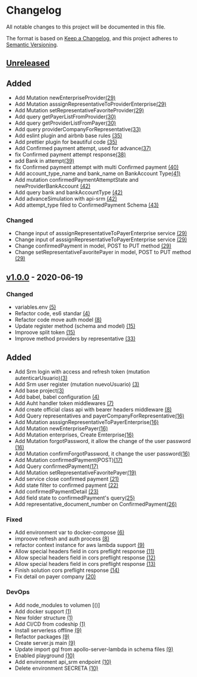 # Changelog
All notable changes to this project will be documented in this file.

The format is based on [Keep a Changelog](https://keepachangelog.com/en/1.0.0/),
and this project adheres to [Semantic Versioning](https://semver.org/spec/v2.0.0.html).

## [Unreleased]
## Added
- Add Mutation newEnterpriseProvider[(29)]
- Add Mutation asssignRepresentativeToProviderEnterprise[(29)]
- Add Mutation setRepresentativeFavoriteProvider[(29)]
- Add query getPayerListFromProvider[(30)]
- Add query getProviderListFromPayer[(30)]
- Add query providerCompanyForRepresentative[(33)]
- Add eslint plugin and airbnb base rules [(35)]
- Add prettier plugin for beautiful code [(35)]
- Add Confirmed payment attempt, used for advance[(37)]
- fix Confirmed payment attempt response[(38)]
- add Bank in attempt[(39)]
- fix Confirmed payment attempt with multi Confirmed payment [(40)]
- Add account_type_name and bank_name on BankAccount Type[(41)]
- Add mutation confirmedPaymentAttemptState and newProviderBankAccount [(42)]
- Add query bank and bankAccountType [(42)]
- Add advanceSimulation with api-srm [(42)]
- Add attempt_type filed to ConfirmedPayment Schema [(43)]

### Changed
- Change input of asssignRepresentativeToPayerEnterprise service [(29)]
- Change input of asssignRepresentativeToPayerEnterprise service [(29)]
- Change confirmedPayment in model, POST to PUT method [(29)]
- Change setRepresentativeFavoritePayer in model, POST to PUT method [(29)]

## [v1.0.0] - 2020-06-19

### Changed
- variables.env [(5)]
- Refactor code, es6 standar [(4)]
- Refactor code move auth model [(8)]
- Update register method (schema and model) [(15)]
- Improove split token [(15)]
- Improve method providers by representative [(33)]

## Added
- Add Srm login with access and refresh token (mutation autenticarUsuario)[(3)]
- Add Srm user register (mutation nuevoUsuario) [(3)]
- Add base project[(3)]
- Add babel, babel configuration [(4)]
- Add Auht handler token middlewares [(7)]
- Add create official class api with bearer headers middleware [(8)]
- Add Query representatives and payerCompanyForRepresentative[(16)]
- Add Mutation asssignRepresentativeToPayerEnterprise[(16)]
- Add Mutation newEnterprisePayer[(16)]
- Add Mutation enterprises, Create Emterprise[(16)]
- Add Mutation forgotPassword, it allow the change of the user password [(16)]
- Add Mutation confirmForgotPassword, it change the user password[(16)]
- Add Mutation confirmedPayment(POST)[(17)]
- Add Query confirmedPayment[(17)]
- Add Mutation setRepresentativeFavoritePayer[(19)]
- Add service close confirmed payment [(21)]
- Add state filter to confirmed payment [(22)]
- Add confirmedPaymentDetail [(23)]
- Add field state to confirmedPayment's query[(25)]
- Add representative_document_number on ConfirmedPayment[(26)]


### Fixed
- Add environment var to docker-compose [(6)]
- improove refresh and auth process [(8)]
- refactor context instance for aws lambda support [(9)]
- Allow special headers field in cors preflight response [(11)]
- Allow special headers field in cors preflight response [(12)]
- Allow special headers field in cors preflight response [(13)]
- Finish solution cors preflight response [(14)]
- Fix detail on payer company [(20)]


### DevOps
- Add node_modules to volumen [()]
- Add docker support [(1)]
- New folder structure [(1)]
- Add CI/CD from codeship [(1)]
- Install serverless offline [(9)]
- Refactor packages [(9)]
- Create server.js main [(9)]
- Update import gql from apollo-server-lambda in schema files [(9)]
- Enabled playground [(10)]
- Add environment api_srm endpoint [(10)]
- Delete environment SECRETA [(10)]

[Unreleased]: https://bitbucket.org/cumplo/srm-apollo-server/branches/compare/devel..#diff
[(34)]: https://bitbucket.org/cumplo/srm-apollo-server/pull-requests/34/
[(35)]: https://bitbucket.org/cumplo/srm-apollo-server/pull-requests/35/

[v1.0.0]: https://bitbucket.org/cumplo/api-srm/branch/release/v1.0.0

[(1)]: https://bitbucket.org/cumplo/srm-apollo-server/pull-requests/1/
[(3)]: https://bitbucket.org/cumplo/srm-apollo-server/pull-requests/3/
[(4)]: https://bitbucket.org/cumplo/srm-apollo-server/pull-requests/4/
[(5)]: https://bitbucket.org/cumplo/srm-apollo-server/pull-requests/5/
[(6)]: https://bitbucket.org/cumplo/srm-apollo-server/pull-requests/6/
[(7)]: https://bitbucket.org/cumplo/srm-apollo-server/pull-requests/7/
[(8)]: https://bitbucket.org/cumplo/srm-apollo-server/pull-requests/8/
[(9)]: https://bitbucket.org/cumplo/srm-apollo-server/pull-requests/9/
[(10)]: https://bitbucket.org/cumplo/srm-apollo-server/pull-requests/10/
[(11)]: https://bitbucket.org/cumplo/srm-apollo-server/pull-requests/11/
[(12)]: https://bitbucket.org/cumplo/srm-apollo-server/pull-requests/12/
[(13)]: https://bitbucket.org/cumplo/srm-apollo-server/pull-requests/13/
[(14)]: https://bitbucket.org/cumplo/srm-apollo-server/pull-requests/14/
[(15)]: https://bitbucket.org/cumplo/srm-apollo-server/pull-requests/15/
[(16)]: https://bitbucket.org/cumplo/srm-apollo-server/pull-requests/16/
[(17)]: https://bitbucket.org/cumplo/srm-apollo-server/pull-requests/17/
[(19)]: https://bitbucket.org/cumplo/srm-apollo-server/pull-requests/19/
[(20)]: https://bitbucket.org/cumplo/srm-apollo-server/pull-requests/20/
[(21)]: https://bitbucket.org/cumplo/srm-apollo-server/pull-requests/21/
[(22)]: https://bitbucket.org/cumplo/srm-apollo-server/pull-requests/22/
[(23)]: https://bitbucket.org/cumplo/srm-apollo-server/pull-requests/23/
[(25)]: https://bitbucket.org/cumplo/srm-apollo-server/pull-requests/25/
[(26)]: https://bitbucket.org/cumplo/srm-apollo-server/pull-requests/26/
[(29)]: https://bitbucket.org/cumplo/srm-apollo-server/pull-requests/29/
[(30)]: https://bitbucket.org/cumplo/srm-apollo-server/pull-requests/30/
[(33)]: https://bitbucket.org/cumplo/srm-apollo-server/pull-requests/33/
[(37)]: https://bitbucket.org/cumplo/srm-apollo-server/pull-requests/37/
[(38)]: https://bitbucket.org/cumplo/srm-apollo-server/pull-requests/38/
[(39)]: https://bitbucket.org/cumplo/srm-apollo-server/pull-requests/39/
[(40)]: https://bitbucket.org/cumplo/srm-apollo-server/pull-requests/40/
[(41)]: https://bitbucket.org/cumplo/srm-apollo-server/pull-requests/41/
[(42)]: https://bitbucket.org/cumplo/srm-apollo-server/pull-requests/42/
[(43)]: https://bitbucket.org/cumplo/srm-apollo-server/pull-requests/43/
